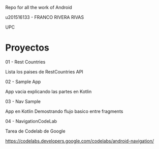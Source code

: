 Repo for all the work of Android 

u201516133 - FRANCO RIVERA RIVAS

UPC

# Proyectos

01 - Rest Countries 

Lista los paises de RestCountries API

02 - Sample App 

App vacia explicando las partes en Kotlin

03 - Nav Sample 

App en Kotlin Demostrando flujo basico entre fragments

04 - NavigationCodeLab

Tarea de Codelab de Google

https://codelabs.developers.google.com/codelabs/android-navigation/





